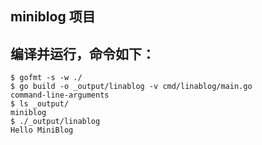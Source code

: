 ## miniblog 项目


## 编译并运行，命令如下：
```shell
$ gofmt -s -w ./
$ go build -o _output/linablog -v cmd/linablog/main.go
command-line-arguments
$ ls _output/
miniblog
$ ./_output/linablog
Hello MiniBlog
```